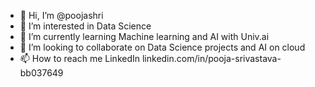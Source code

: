 - 👋 Hi, I’m @poojashri
- 👀 I’m interested in Data Science 
- 🌱 I’m currently learning Machine learning and AI with Univ.ai
- 💞️ I’m looking to collaborate on Data Science projects and AI on cloud
- 📫 How to reach me LinkedIn linkedin.com/in/pooja-srivastava-bb037649

<!---
poojashri/poojashri is a ✨ special ✨ repository because its `README.md` (this file) appears on your GitHub profile.
You can click the Preview link to take a look at your changes.
--->
